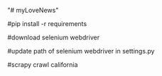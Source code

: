 "# myLoveNews" 

#pip install -r requirements

#download selenium webdriver

#update path of selenium webdriver in settings.py

#scrapy crawl california

